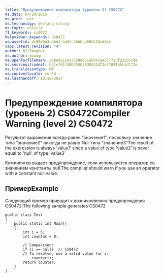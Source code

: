```yaml
---
title: "Предупреждение компилятора (уровень 2) CS0472"
ms.date: 07/20/2015
ms.prod: .net
ms.technology: devlang-csharp
ms.topic: article
f1_keywords: cs0472
helpviewer_keywords: cs0472
ms.assetid: dc80e0a3-dbd3-4a81-b8bb-a59b510cd3e1
caps.latest.revision: "4"
author: BillWagner
ms.author: wiwagn
ms.openlocfilehash: 36bed911937509ed31a6bbcaa5c7725f225051de
ms.sourcegitcommit: bd1ef61f4bb794b25383d3d72e71041a5ced172e
ms.translationtype: MT
ms.contentlocale: ru-RU
ms.lasthandoff: 10/18/2017
---
```

# <a name="compiler-warning-level-2-cs0472"></a><span data-ttu-id="42e2c-102">Предупреждение компилятора (уровень 2) CS0472</span><span class="sxs-lookup"><span data-stu-id="42e2c-102">Compiler Warning (level 2) CS0472</span></span>
<span data-ttu-id="42e2c-103">Результат выражения всегда равен "значение1", поскольку значение типа "значение2" никогда не равно Null типа "значение3"</span><span class="sxs-lookup"><span data-stu-id="42e2c-103">The result of the expression is always 'value1' since a value of type 'value2' is never equal to 'null' of type 'value3'</span></span>  
  
 <span data-ttu-id="42e2c-104">Компилятор выдает предупреждение, если используется оператор со значением константы null.</span><span class="sxs-lookup"><span data-stu-id="42e2c-104">The compiler should warn if you use an operator with a constant null value.</span></span>  
  
## <a name="example"></a><span data-ttu-id="42e2c-105">Пример</span><span class="sxs-lookup"><span data-stu-id="42e2c-105">Example</span></span>  
 <span data-ttu-id="42e2c-106">Следующий пример приводит к возникновению предупреждения CS0472:</span><span class="sxs-lookup"><span data-stu-id="42e2c-106">The following sample generates CS0472.</span></span>  
  
```  
public class Test  
{  
    public static int Main()  
    {  
        int i = 5;  
        int counter = 0;  
  
        // Comparison:  
        if (i == null)  // CS0472  
        // To resolve, use a valid value for i.  
            counter++;   
        return counter;  
    }  
}  
```
